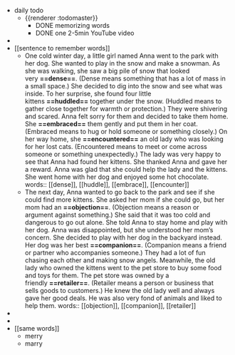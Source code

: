 - daily todo
	- {{renderer :todomaster}}
		- DONE memorizing words
		- DONE one 2-5min YouTube video
-
- [[sentence to remember words]]
	- One cold winter day, a little girl named Anna went to the park with her dog. She wanted to play in the snow and make a snowman. As she was walking, she saw a big pile of snow that looked very **==dense==**. (Dense means something that has a lot of mass in a small space.) She decided to dig into the snow and see what was inside. To her surprise, she found four little kittens **==huddled==** together under the snow. (Huddled means to gather close together for warmth or protection.) They were shivering and scared. Anna felt sorry for them and decided to take them home. She **==embraced==** them gently and put them in her coat. (Embraced means to hug or hold someone or something closely.) On her way home, she **==encountered==** an old lady who was looking for her lost cats. (Encountered means to meet or come across someone or something unexpectedly.) The lady was very happy to see that Anna had found her kittens. She thanked Anna and gave her a reward. Anna was glad that she could help the lady and the kittens. She went home with her dog and enjoyed some hot chocolate.
	  words:: [[dense]], [[huddle]], [[embrace]], [[encounter]]
	- The next day, Anna wanted to go back to the park and see if she could find more kittens. She asked her mom if she could go, but her mom had an **==objection==**. (Objection means a reason or argument against something.) She said that it was too cold and dangerous to go out alone. She told Anna to stay home and play with her dog. Anna was disappointed, but she understood her mom’s concern. She decided to play with her dog in the backyard instead. Her dog was her best **==companion==**. (Companion means a friend or partner who accompanies someone.) They had a lot of fun chasing each other and making snow angels. Meanwhile, the old lady who owned the kittens went to the pet store to buy some food and toys for them. The pet store was owned by a friendly **==retailer==**. (Retailer means a person or business that sells goods to customers.) He knew the old lady well and always gave her good deals. He was also very fond of animals and liked to help them.
	  words:: [[objection]], [[companion]], [[retailer]]
-
-
- [[same words]]
	- merry
	- marry